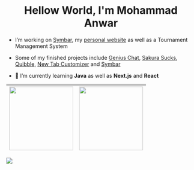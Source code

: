 <h1 align="center">Hellow World, I'm Mohammad Anwar</h1>

- I’m working on [Symbar](https://github.com/mh-anwar/symbar), my [personal website](https://github.com/mh-anwar/mh-anwar.ninja) as well as a Tournament Management System

- Some of my finished projects include [Genius Chat](https://github.com/r-chong/chat), [Sakura Sucks](https://github.com/mh-anwar/sakura-sucks), [Quibble](https://github.com/mh-anwar/quibble), [New Tab Customizer](https://chrome.google.com/webstore/detail/new-tab-customizer-and-re/gkkhlojhkcjkbppegmljiaiiogonlikf) and [Symbar](https://chrome.google.com/webstore/detail/symbar/hljljfcdpdhjnclioogdnekngnnfhnnk)

- 🌱 I’m currently learning **Java** as well as **Next.js** and **React**
 

|<img src="https://github-readme-stats.vercel.app/api?username=mh-anwar&show_icons=true&count_private=true&hide_border=true&theme=transparent" height="170" />|<img src="https://github-readme-stats.vercel.app/api/top-langs/?username=mh-anwar&hide_border=true&layout=compact&theme=transparent" height="170" />|
|:---:|:---:|

![](https://komarev.com/ghpvc/?username=mh-anwar&label=👀)


